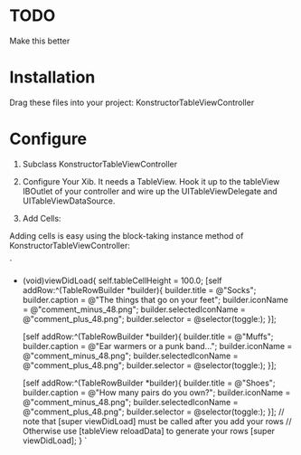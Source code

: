 # TODO

Make this better

# Installation

Drag these files into your project:
KonstructorTableViewController

# Configure
1. Subclass KonstructorTableViewController

2. Configure Your Xib.  It needs a TableView.  Hook it up to the tableView IBOutlet of your controller and wire up the UITableViewDelegate and UITableViewDataSource.

3. Add Cells:

Adding cells is easy using the block-taking instance method of KonstructorTableViewController:

`
- (void)viewDidLoad{
    self.tableCellHeight = 100.0;
    [self addRow:^(TableRowBuilder *builder){
        builder.title = @"Socks";
        builder.caption = @"The things that go on your feet";
        builder.iconName = @"comment_minus_48.png";
        builder.selectedIconName = @"comment_plus_48.png";
        builder.selector = @selector(toggle:);
    }];
    
    [self addRow:^(TableRowBuilder *builder){
        builder.title = @"Muffs";
        builder.caption = @"Ear warmers or a punk band...";
        builder.iconName = @"comment_minus_48.png";
        builder.selectedIconName = @"comment_plus_48.png";
        builder.selector = @selector(toggle:);
    }];
    
    [self addRow:^(TableRowBuilder *builder){
        builder.title = @"Shoes";
        builder.caption = @"How many pairs do you own?";
        builder.iconName = @"comment_minus_48.png";
        builder.selectedIconName = @"comment_plus_48.png";
        builder.selector = @selector(toggle:);
    }];
    // note that [super viewDidLoad] must be called after you add your rows
    // Otherwise use [tableView reloadData] to generate your rows
    [super viewDidLoad]; 
}
`
